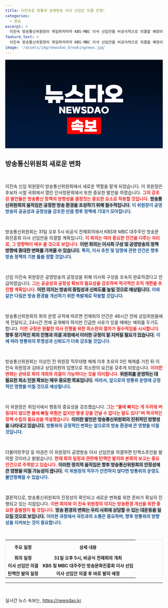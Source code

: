 ```yaml
---
title: 이진숙호 방통위 공영방송 이사 선임안 의결 전쟁!
categories:
  - 방송
excerpt: >
  이진숙 방송통신위원장이 취임하자마자 KBS·MBC 이사 선임안을 비공식적으로 의결할 예정이다. 야권은 즉각 탄핵소추안을 발의할 계획. 공영방송의 공정성이 시험대에 오르며, 위원장의 거취가 초미의 관심사로 떠올랐다.
feature_text: >
  이진숙 방송통신위원장이 취임하자마자 KBS·MBC 이사 선임안을 비공식적으로 의결할 예정이다. 야권은 즉각 탄핵소추안을 발의할 계획. 공영방송의 공정성이 시험대에 오르며, 위원장의 거취가 초미의 관심사로 떠올랐다.
image: '/assets/img/newsdao_breakingnews.jpg'
---
```


<p><img src="/assets/img/newsdao_breakingnews.jpg" alt="ranknews 속보" /></p>

<h2 data-ke-size="size26">방송통신위원회 새로운 변화</h2>

<p data-ke-size="size16">&nbsp;</p>

<p>이진숙 신임 위원장이 방송통신위원회에서 새로운 역할을 맡게 되었습니다. 이 위원장은 후보자 시절 국회에서 열린 인사청문회에서 또한 중요한 발언을 하였습니다. <b><span style="color: #ee2323;">그의 강조된 발언들은 방송통신 정책의 방향성을 결정짓는 중요한 요소로 작용할 것입니다.</span></b> <b><span style="background-color: #21538527;">방송통신위원회의 움직임은 공정한 방송 환경을 조성하기 위해 필수적입니다.</span></b> <b><span style="color: #1a5490;">이 위원장이 공영방송의 공공성과 공정성을 강조한 만큼 향후 정책에 기대가 모아집니다.</span></b></p>

<p data-ke-size="size16">&nbsp;</p>

<p>방송통신위원회는 31일 오후 5시 비공식 전체회의에서 KBS와 MBC 대주주인 방송문화진흥회 이사 선임안을 의결할 계획입니다. <b><span style="color: #ee2323;">이 회의는 여러 중요한 안건을 다루는 자리로, 그 영향력이 매우 클 것으로 보입니다.</span></b> <b><span style="background-color: #21538527;">이번 회의는 이사회 구성 및 공영방송의 정책 방향에 중대한 변화를 가져올 수 있습니다.</span></b> <b><span style="color: #1a5490;">특히, 이사 추천 및 임명에 관한 안건은 향후 방송 정책의 기본 틀을 정할 것입니다.</span></b></p>

<p data-ke-size="size16">&nbsp;</p>

<p>신임 이진숙 위원장은 공영방송의 공정성을 위해 이사회 구성을 조속히 완료하겠다고 언급하였습니다. <b><span style="color: #ee2323;">그는 공공성과 공정성 확보의 필요성을 강조하며 적극적인 조직 개편을 추진할 계획입니다.</span></b> <b><span style="background-color: #21538527;">이런 의지는 방송의 중립성과 신뢰도를 높일 것으로 예상됩니다.</span></b> <b><span style="color: #1a5490;">이와 같은 다짐은 방송 환경을 개선하기 위한 촉발제로 작용할 것입니다.</span></b></p>

<p data-ke-size="size16">&nbsp;</p>

<p>방송통신위원회의 회의 운영 규칙에 따르면 전체회의 안건은 48시간 전에 상임위원들에게 전달되고, 24시간 전에 공개해야 하지만 긴급한 사유가 있을 때에는 예외를 두기도 합니다. <b><span style="color: #ee2323;">이런 규정은 원활한 의사 진행을 위한 최소한의 절차가 필수적임을 시사합니다.</span></b> <b><span style="background-color: #21538527;">향후 정기적인 회의 진행과 의결 과정에서 이러한 규정이 잘 지켜질 필요가 있습니다.</span></b> <b><span style="color: #1a5490;">이에 따라 방통위의 투명성과 신뢰도가 더욱 강조될 것입니다.</span></b></p>

<p data-ke-size="size16">&nbsp;</p>

<p>방송통신위원회는 이상인 전 위원장 직무대행 체제 이후 초유의 0인 체제를 거친 뒤 이진숙 위원장과 김태규 상임위원의 임명으로 최소한의 요건을 갖추게 되었습니다. <b><span style="color: #ee2323;">이러한 변화는 곧바로 회의 개최와 의결이 가능하다는 것을 의미합니다.</span></b> <b><span style="background-color: #21538527;">위원회를 운영하는 데 필요한 최소 인원 확보는 매우 중요한 목표입니다.</span></b> <b><span style="color: #1a5490;">따라서, 앞으로의 방통위 운영에 긍정적인 영향을 미칠 것으로 예상됩니다.</span></b></p>

<p data-ke-size="size16">&nbsp;</p>

<p>이 위원장은 취임식에서 행동의 중요성을 강조했습니다. <b><span style="color: #ee2323;">그는 "물에 빠지는 게 두려워 버둥대지 않으면 물에 빠질 위험은 없지만 평생 강을 건널 수 없다는 말도 있다"며 적극적인 정책 수립의 필요성을 역설했습니다.</span></b> <b><span style="background-color: #21538527;">이러한 발언은 방송통신위원회의 진취적인 방향성을 나타내고 있습니다.</span></b> <b><span style="color: #1a5490;">방통위의 긍정적인 변화는 앞으로의 방송 환경에 큰 영향을 미칠 것입니다.</span></b></p>

<p data-ke-size="size16">&nbsp;</p>

<p>더불어민주당 등 야권은 이 위원장이 공영방송 이사 선임안을 의결하면 탄핵소추안을 발의할 것이라고 밝혔습니다. <b><span style="color: #ee2323;">현재 회의 일정과 관련해 탄핵안 발의와 본회의 보고는 중요 안건으로 주목받고 있습니다.</span></b> <b><span style="background-color: #21538527;">이러한 정치적 움직임은 향후 방송통신위원회의 안정성에 큰 영향을 미칠 가능성이 큽니다.</span></b> <b><span style="color: #1a5490;">이 위원장의 직무가 안전하지 않다면 방통위의 운영도 불안정해질 수 있습니다.</span></b></p>

<p data-ke-size="size16">&nbsp;</p>

<p>결론적으로, 방송통신위원회의 진정성이 확인되고 새로운 변화를 위한 준비가 확실히 진행되고 있는 지점입니다. <b><span style="color: #ee2323;">이번 회의와 이 진숙 위원장의 의지는 방송환경 개선을 위한 중요한 출발점이 될 것입니다.</span></b> <b><span style="background-color: #21538527;">방송 환경의 변화는 우리 사회에 상담할 수 있는 대운동을 일으킬 것으로 보입니다.</span></b> <b><span style="color: #1a5490;">이러한 과정에서 국민과의 소통은 중요하며, 향후 방통위의 방향성을 지켜보는 것이 중요합니다.</span></b></p>

<p data-ke-size="size16">&nbsp;</p>

<table style="width:100%; border-collapse:collapse; border:1px solid #ddd;">
  <tr>
    <th style="text-align: center; height: 37px;"><b>주요 일정</b></th>
    <th style="text-align: center; height: 37px;"><b>상세 내용</b></th>
  </tr>
  <tr>
    <td style="text-align: center; height: 17px;"><b>회의 일정</b></td>
    <td style="text-align: center; height: 17px;"><b>31일 오후 5시, 비공식 전체회의 개최</b></td>
  </tr>
  <tr>
    <td style="text-align: center; height: 17px;"><b>이사 선임안 의결</b></td>
    <td style="text-align: center; height: 17px;"><b>KBS 및 MBC 대주주인 방송문화진흥회 이사 선임</b></td>
  </tr>
  <tr>
    <td style="text-align: center; height: 17px;"><b>탄핵안 발의 일정</b></td>
    <td style="text-align: center; height: 17px;"><b>이사 선임안 의결 후 바로 발의 예정</b></td>
  </tr>
</table>

<hr>

<p data-ke-size="size16">&nbsp;</p>
실시간 뉴스 속보는, <a href="https://newsdao.kr" rel="dofollow">https://newsdao.kr</a>


